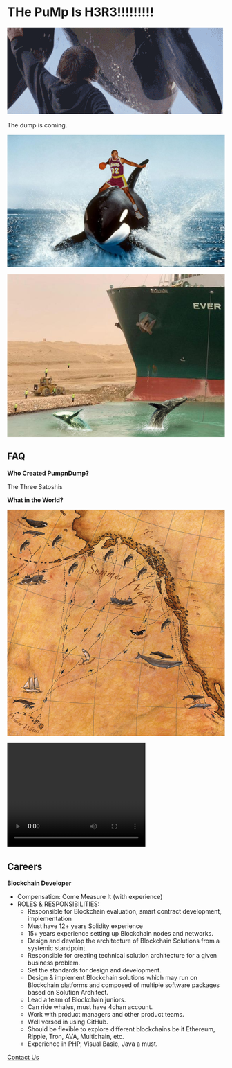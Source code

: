 

# THe PuMp Is H3R3!!!!!!!!!

![Free willy](willy.gif)

The dump is coming.

![New Whale Order](nwo.png)

![Suez](suez.png) 

## FAQ 

**Who Created PumpnDump?**

The Three Satoshis

**What in the World?** 

![Whale Map](whale-map.jpg)


<video width="320" height="240" controls>
  <source src="fruit.MOV" type="video/mp4">
</video>

## Careers 

**Blockchain Developer**
* Compensation: Come Measure It (with experience) 
* ROLES & RESPONSIBILITIES:
    * Responsible for Blockchain evaluation, smart contract development, implementation
    * Must have 12+ years Solidity experience 
    * 15+ years experience setting up Blockchain nodes and networks.
    * Design and develop the architecture of Blockchain Solutions from a systemic standpoint.
    * Responsible for creating technical solution architecture for a given business problem.
    * Set the standards for design and development.
    * Design & implement Blockchain solutions which may run on Blockchain platforms and composed of multiple software packages based on Solution Architect.
    * Lead a team of Blockchain juniors. 
    * Can ride whales, must have 4chan account.
    * Work with product managers and other product teams.
    * Well versed in using GitHub.
    * Should be flexible to explore different blockchains be it Ethereum, Ripple, Tron, AVA, Multichain, etc.
    * Experience in PHP, Visual Basic, Java a must.

[Contact Us](https://www.reddit.com/r/crypto/)
